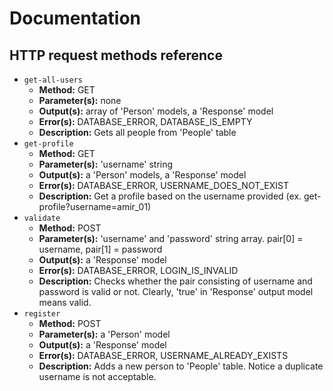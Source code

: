# Documentation
## HTTP request methods reference
* `get-all-users`
   * **Method:** GET
   * **Parameter(s):** none
   * **Output(s):** array of 'Person' models, a 'Response' model
   * **Error(s):** DATABASE_ERROR, DATABASE_IS_EMPTY
   * **Description:** Gets all people from 'People' table
* `get-profile`
   * **Method:** GET
   * **Parameter(s):** 'username' string
   * **Output(s):** a 'Person' models, a 'Response' model
   * **Error(s):** DATABASE_ERROR, USERNAME_DOES_NOT_EXIST
   * **Description:** Get a profile based on the username provided (ex. get-profile?username=amir_01)
* `validate`
   * **Method:** POST
   * **Parameter(s):** 'username' and 'password' string array. pair\[0] = username, pair\[1] = password
   * **Output(s):** a 'Response' model
   * **Error(s):** DATABASE_ERROR, LOGIN_IS_INVALID
   * **Description:** Checks whether the pair consisting of username and password is valid or not. Clearly, 'true' in 'Response' output model means valid.
* `register`
   * **Method:** POST
   * **Parameter(s):** a 'Person' model
   * **Output(s):** a 'Response' model
   * **Error(s):** DATABASE_ERROR, USERNAME_ALREADY_EXISTS
   * **Description:** Adds a new person to 'People' table. Notice a duplicate username is not acceptable.
